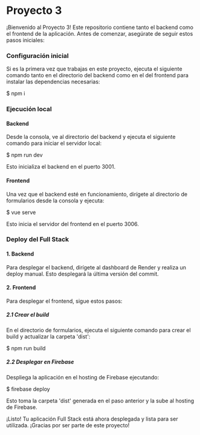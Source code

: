 # Proyecto 3

¡Bienvenido al Proyecto 3! Este repositorio contiene tanto el backend como el frontend de la aplicación. Antes de comenzar, asegúrate de seguir estos pasos iniciales:

### Configuración inicial
Si es la primera vez que trabajas en este proyecto, ejecuta el siguiente comando tanto en el directorio del backend como en el del frontend para instalar las dependencias necesarias:

$ npm i

### Ejecución local

#### Backend
Desde la consola, ve al directorio del backend y ejecuta el siguiente comando para iniciar el servidor local:

$ npm run dev

Esto inicializa el backend en el puerto 3001.

#### Frontend
Una vez que el backend esté en funcionamiento, dirígete al directorio de formularios desde la consola y ejecuta:

$ vue serve

Esto inicia el servidor del frontend en el puerto 3006.

### Deploy del Full Stack

#### 1. Backend
Para desplegar el backend, dirígete al dashboard de Render y realiza un deploy manual. Esto desplegará la última versión del commit.

#### 2. Frontend
Para desplegar el frontend, sigue estos pasos:

##### 2.1 Crear el build
En el directorio de formularios, ejecuta el siguiente comando para crear el build y actualizar la carpeta 'dist':

$ npm run build

##### 2.2 Desplegar en Firebase
Despliega la aplicación en el hosting de Firebase ejecutando:

$ firebase deploy

Esto toma la carpeta 'dist' generada en el paso anterior y la sube al hosting de Firebase.

¡Listo! Tu aplicación Full Stack está ahora desplegada y lista para ser utilizada. ¡Gracias por ser parte de este proyecto!
